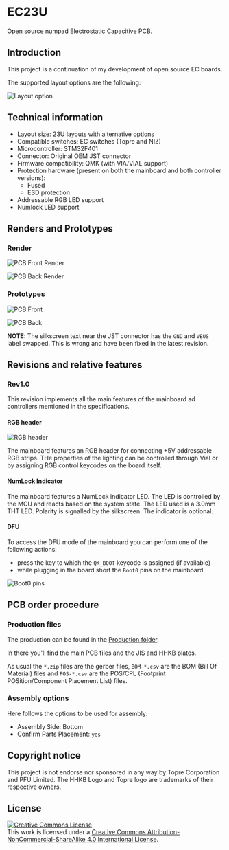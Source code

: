 # EC23U

Open source numpad Electrostatic Capacitive PCB.

## Introduction

This project is a continuation of my development of open source EC boards.

The supported layout options are the following:

![Layout option](/Assets/Layout_option.png)

## Technical information

- Layout size: 23U layouts with alternative options
- Compatible switches: EC switches (Topre and NIZ)
- Microcontroller: STM32F401
- Connector: Original OEM JST connector
- Firmware compatibility: QMK (with VIA/VIAL support)
- Protection hardware (present on both the mainboard and both controller versions):
  - Fused
  - ESD protection
- Addressable RGB LED support
- Numlock LED support

## Renders and Prototypes

### Render

![PCB Front Render](/Assets/PCB_render_front.png)

![PCB Back Render](/Assets/PCB_render_back.png)

### Prototypes

![PCB Front](/Assets/PCB_front.png)

![PCB Back](/Assets/PCB_back.png)

**NOTE**: The silkscreen text near the JST connector has the `GND` and `VBUS` label swapped. This is wrong and have been fixed in the latest revision.

## Revisions and relative features

### Rev1.0

This revision implements all the main features of the mainboard ad controllers mentioned in the specifications.

#### RGB header

![RGB header](/Assets/rgb_header.png)

The mainboard features an RGB header for connecting +5V addressable RGB strips. THe properties of the lighting can be controlled through Vial or by assigning RGB control keycodes on the board itself.

#### NumLock Indicator

The mainboard features a NumLock indicator LED. The LED is controlled by the MCU and reacts based on the system state. The LED used is a 3.0mm THT LED. Polarity is signalled by the silkscreen. The indicator is optional.

#### DFU

To access the DFU mode of the mainboard you can perform one of the following actions:

- press the key to which the `QK_BOOT` keycode is assigned (if available)
- while plugging in the board short the `Boot0` pins on the mainboard

![Boot0 pins](/Assets/boot0_pins.png)

## PCB order procedure

### Production files

The production can be found in the [Production folder](/Production).

In there you'll find the main PCB files and the JIS and HHKB plates.

As usual the `*.zip` files are the gerber files, `BOM-*.csv` are the BOM (Bill Of Material) files and `POS-*.csv` are the POS/CPL (Footprint POSition/Component Placement List) files.

### Assembly options

Here follows the options to be used for assembly:

- Assembly Side: Bottom
- Confirm Parts Placement: `yes`

## Copyright notice

This project is not endorse nor sponsored in any way by Topre Corporation and PFU Limited. The HHKB Logo and Topre logo are trademarks of their respective owners.

## License

<a rel="license" href="http://creativecommons.org/licenses/by-nc-sa/4.0/"><img alt="Creative Commons License" style="border-width:0" src="https://i.creativecommons.org/l/by-nc-sa/4.0/88x31.png" /></a><br />This work is licensed under a <a rel="license" href="http://creativecommons.org/licenses/by-nc-sa/4.0/">Creative Commons Attribution-NonCommercial-ShareAlike 4.0 International License</a>.
